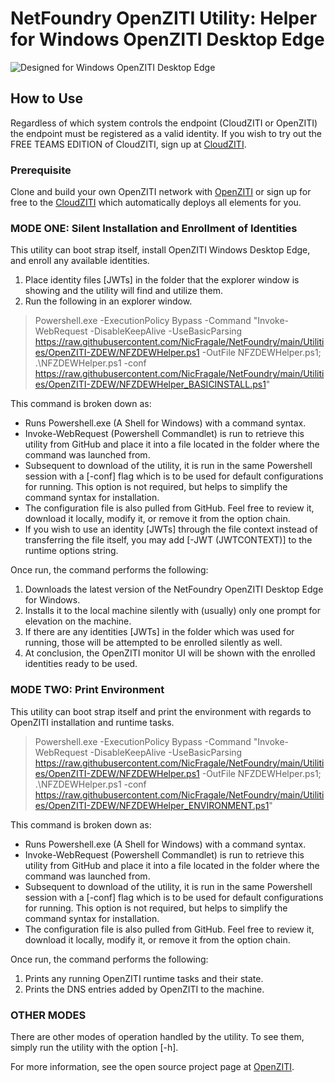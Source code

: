# NetFoundry OpenZITI Utility: Helper for Windows OpenZITI Desktop Edge

![Designed for Windows OpenZITI Desktop Edge][PS-shield]

## How to Use

Regardless of which system controls the endpoint (CloudZITI or OpenZITI) the endpoint must be registered as a valid identity. If you wish to try out the FREE TEAMS EDITION of CloudZITI, sign up at [CloudZITI](https://nfconsole.io/signup).

### Prerequisite
Clone and build your own OpenZITI network with [OpenZITI](https://github.com/openziti) or sign up for free to the [CloudZITI](https://nfconsole.io/signup) which automatically deploys all elements for you.

### MODE ONE: Silent Installation and Enrollment of Identities
This utility can boot strap itself, install OpenZITI Windows Desktop Edge, and enroll any available identities.

1. Place identity files [JWTs] in the folder that the explorer window is showing and the utility will find and utilize them. 
2. Run the following in an explorer window.  

> Powershell.exe -ExecutionPolicy Bypass -Command "Invoke-WebRequest -DisableKeepAlive -UseBasicParsing https://raw.githubusercontent.com/NicFragale/NetFoundry/main/Utilities/OpenZITI-ZDEW/NFZDEWHelper.ps1 -OutFile NFZDEWHelper.ps1; .\NFZDEWHelper.ps1 -conf https://raw.githubusercontent.com/NicFragale/NetFoundry/main/Utilities/OpenZITI-ZDEW/NFZDEWHelper_BASICINSTALL.ps1"

This command is broken down as:
* Runs Powershell.exe (A Shell for Windows) with a command syntax.
* Invoke-WebRequest (Powershell Commandlet) is run to retrieve this utility from GitHub and place it into a file located in the folder where the command was launched from.
* Subsequent to download of the utility, it is run in the same Powershell session with a [-conf] flag which is to be used for default configurations for running.  This option is not required, but helps to simplify the command syntax for installation.  
* The configuration file is also pulled from GitHub.  Feel free to review it, download it locally, modify it, or remove it from the option chain.
* If you wish to use an identity [JWTs] through the file context instead of transferring the file itself, you may add [-JWT (JWTCONTEXT)] to the runtime options string.

Once run, the command performs the following:
1. Downloads the latest version of the NetFoundry OpenZITI Desktop Edge for Windows.
2. Installs it to the local machine silently with (usually) only one prompt for elevation on the machine.
3. If there are any identities [JWTs] in the folder which was used for running, those will be attempted to be enrolled silently as well.
4. At conclusion, the OpenZITI monitor UI will be shown with the enrolled identities ready to be used.

### MODE TWO: Print Environment
This utility can boot strap itself and print the environment with regards to OpenZITI installation and runtime tasks.

> Powershell.exe -ExecutionPolicy Bypass -Command "Invoke-WebRequest -DisableKeepAlive -UseBasicParsing https://raw.githubusercontent.com/NicFragale/NetFoundry/main/Utilities/OpenZITI-ZDEW/NFZDEWHelper.ps1 -OutFile NFZDEWHelper.ps1; .\NFZDEWHelper.ps1 -conf https://raw.githubusercontent.com/NicFragale/NetFoundry/main/Utilities/OpenZITI-ZDEW/NFZDEWHelper_ENVIRONMENT.ps1"

This command is broken down as:
* Runs Powershell.exe (A Shell for Windows) with a command syntax.
* Invoke-WebRequest (Powershell Commandlet) is run to retrieve this utility from GitHub and place it into a file located in the folder where the command was launched from.
* Subsequent to download of the utility, it is run in the same Powershell session with a [-conf] flag which is to be used for default configurations for running.  This option is not required, but helps to simplify the command syntax for installation.  
* The configuration file is also pulled from GitHub.  Feel free to review it, download it locally, modify it, or remove it from the option chain.

Once run, the command performs the following:
1. Prints any running OpenZITI runtime tasks and their state.
2. Prints the DNS entries added by OpenZITI to the machine.

### OTHER MODES
There are other modes of operation handled by the utility.  To see them, simply run the utility with the option [-h].

For more information, see the open source project page at [OpenZITI](https://github.com/openziti).

[PS-shield]: https://img.shields.io/badge/Code%20Basis-Windows%20PowerShell-blue.svg

